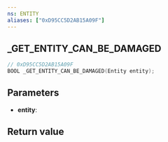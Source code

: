 ```yaml
---
ns: ENTITY
aliases: ["0xD95CC5D2AB15A09F"]
---
```

## _GET_ENTITY_CAN_BE_DAMAGED

```c
// 0xD95CC5D2AB15A09F
BOOL _GET_ENTITY_CAN_BE_DAMAGED(Entity entity);
```

## Parameters
* **entity**:

## Return value
